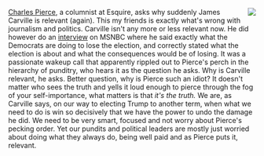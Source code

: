 <img src="http://scripting.com/images/2017/09/01/mrFrog.png" border="0" align="right"><a href="https://twitter.com/CharlesPPierce/status/1226855965959639040">Charles Pierce</a>, a columnist at Esquire, asks why suddenly James Carville is relevant (again). This my friends is exactly what's wrong with journalism and politics. Carville isn't any more or less relevant now. He did however do an <a href="https://www.msnbc.com/the-beat-with-ari/watch/-wake-up-dem-vet-calls-for-party-to-be-more-relevant-diverse-after-iowa-chaos-78129221946">interview</a> on MSNBC where he said exactly what the Democrats are doing to lose the election, and correctly stated what the election is about and what the consequences would be of losing. It was a passionate wakeup call that apparently rippled out to Pierce's perch in the hierarchy of punditry, who hears it as the question he asks. Why is Carville relevant, he asks. Better question, why is Pierce such an idiot? It doesn't matter who sees the truth and yells it loud enough to pierce through the fog of your self-importance, what matters is that <i>it's the truth. </i>We are, as Carville says, on our way to electing Trump to another term, when what we need to do is win so decisively that we have the power to undo the damage he did. We need to be very smart, focused and not worry about Pierce's pecking order. Yet our pundits and political leaders are mostly just worried about doing what they always do, being well paid and as Pierce puts it, relevant. 

